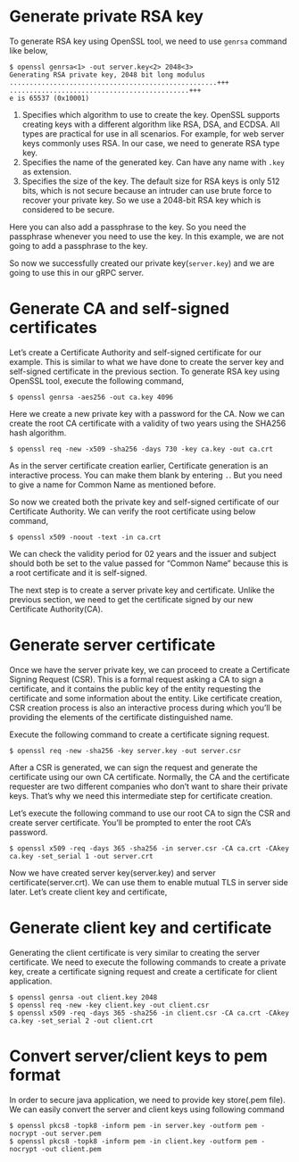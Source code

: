 # Generate private RSA key

To generate RSA key using OpenSSL tool, we need to use `genrsa` command like below,

```shell script
$ openssl genrsa<1> -out server.key<2> 2048<3>
Generating RSA private key, 2048 bit long modulus
....................................................+++
.............................................+++
e is 65537 (0x10001)
```

1. Specifies which algorithm to use to create the key. OpenSSL supports creating keys with a different algorithm like
   RSA, DSA, and ECDSA. All types are practical for use in all scenarios. For example, for web server keys commonly uses RSA. In our case, we need to generate RSA type key.
2. Specifies the name of the generated key. Can have any name with `.key` as extension.
3. Specifies the size of the key. The default size for RSA keys is only 512 bits, which is not secure because an
   intruder can use brute force to recover your private key. So we use a 2048-bit RSA key which is considered to be secure.

Here you can also add a passphrase to the key. So you need the passphrase whenever you need to use the key. In this example, we are not going to add a passphrase to the key.

So now we successfully created our private key(`server.key`) and we are going to use this in our gRPC server.

# Generate CA and self-signed certificates

Let’s create a Certificate Authority and self-signed certificate for our example. This is similar to what we have done to create the server key and self-signed certificate in the previous section. To generate RSA key using OpenSSL tool, execute the following command,

```shell script
$ openssl genrsa -aes256 -out ca.key 4096
```

Here we create a new private key with a password for the CA. Now we can create the root CA certificate with a validity of two years using the SHA256 hash algorithm.

```shell script
$ openssl req -new -x509 -sha256 -days 730 -key ca.key -out ca.crt
```

As in the server certificate creation earlier, Certificate generation is an interactive process. You can make them blank by entering `.`. But you need to give a name for Common Name as mentioned before.

So now we created both the private key and self-signed certificate of our Certificate Authority. We can verify the root certificate using below command,

```shell script
$ openssl x509 -noout -text -in ca.crt
```

We can check the validity period for 02 years and the issuer and subject should both be set to the value passed for “Common Name” because this is a root certificate and it is self-signed.

The next step is to create a server private key and certificate. Unlike the previous section, we need to get the certificate signed by our new Certificate Authority(CA).

# Generate server certificate

Once we have the server private key, we can proceed to create a Certificate Signing Request (CSR). This is a formal request asking a CA to sign a certificate, and it contains the public key of the entity requesting the certificate and some information about the entity. Like certificate creation, CSR creation process is also an interactive process during which you’ll be providing the elements of the certificate distinguished name.

Execute the following command to create a certificate signing request.

```shell script
$ openssl req -new -sha256 -key server.key -out server.csr
```

After a CSR is generated, we can sign the request and generate the certificate using our own CA certificate. Normally, the CA and the certificate requester are two different companies who don’t want to share their private keys. That’s why we need this intermediate step for certificate creation.

Let’s execute the following command to use our root CA to sign the CSR and create server certificate. You’ll be prompted to enter the root CA’s password.

```shell script
$ openssl x509 -req -days 365 -sha256 -in server.csr -CA ca.crt -CAkey ca.key -set_serial 1 -out server.crt
```

Now we have created server key(server.key) and server certificate(server.crt). We can use them to enable mutual TLS in server side later. Let’s create client key and certificate,

# Generate client key and certificate

Generating the client certificate is very similar to creating the server certificate. We need to execute the following commands to create a private key, create a certificate signing request and create a certificate for client application.

```shell script
$ openssl genrsa -out client.key 2048
$ openssl req -new -key client.key -out client.csr
$ openssl x509 -req -days 365 -sha256 -in client.csr -CA ca.crt -CAkey ca.key -set_serial 2 -out client.crt
```

# Convert server/client keys to pem format

In order to secure java application, we need to provide key store(.pem file). We can easily convert the server and client keys using following command

```shell script
$ openssl pkcs8 -topk8 -inform pem -in server.key -outform pem -nocrypt -out server.pem
$ openssl pkcs8 -topk8 -inform pem -in client.key -outform pem -nocrypt -out client.pem
```
